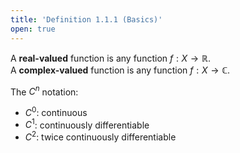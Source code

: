 ```yaml
---
title: 'Definition 1.1.1 (Basics)'
open: true
---
```


A **real-valued** function is any function $f:X\to\mathbb R$.  
A **complex-valued** function is any function $f:X\to\mathbb C$.

The $C^n$ notation:

- $C^0$: continuous
- $C^1$: continuously differentiable
- $C^2$: twice continuously differentiable
